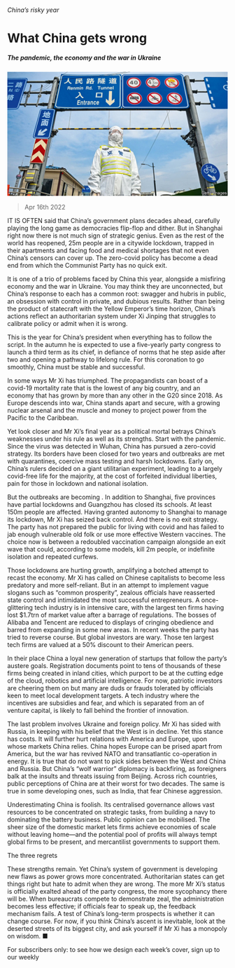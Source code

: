 ###### China’s risky year

# What China gets wrong 

##### The pandemic, the economy and the war in Ukraine 

![image](images/20220416_LDD001_0.jpg) 

> Apr 16th 2022 

IT IS OFTEN said that China’s government plans decades ahead, carefully playing the long game as democracies flip-flop and dither. But in Shanghai right now there is not much sign of strategic genius. Even as the rest of the world has reopened, 25m people are in a citywide lockdown, trapped in their apartments and facing food and medical shortages that not even China’s censors can cover up. The zero-covid policy has become a dead end from which the Communist Party has no quick exit.

It is one of a trio of problems faced by China this year, alongside a misfiring economy and the war in Ukraine. You may think they are unconnected, but China’s response to each has a common root: swagger and hubris in public, an obsession with control in private, and dubious results. Rather than being the product of statecraft with the Yellow Emperor’s time horizon, China’s actions reflect an authoritarian system under Xi Jinping that struggles to calibrate policy or admit when it is wrong.


This is the year for China’s president when everything has to follow the script. In the autumn he is expected to use a five-yearly party congress to launch a third term as its chief, in defiance of norms that he step aside after two and opening a pathway to lifelong rule. For this coronation to go smoothly, China must be stable and successful.

In some ways Mr Xi has triumphed. The propagandists can boast of a covid-19 mortality rate that is the lowest of any big country, and an economy that has grown by more than any other in the G20 since 2018. As Europe descends into war, China stands apart and secure, with a growing nuclear arsenal and the muscle and money to project power from the Pacific to the Caribbean.

Yet look closer and Mr Xi’s final year as a political mortal betrays China’s weaknesses under his rule as well as its strengths. Start with the pandemic. Since the virus was detected in Wuhan, China has pursued a zero-covid strategy. Its borders have been closed for two years and outbreaks are met with quarantines, coercive mass testing and harsh lockdowns. Early on, China’s rulers decided on a giant utilitarian experiment, leading to a largely covid-free life for the majority, at the cost of forfeited individual liberties, pain for those in lockdown and national isolation.

But the outbreaks are becoming . In addition to Shanghai, five provinces have partial lockdowns and Guangzhou has closed its schools. At least 150m people are affected. Having granted autonomy to Shanghai to manage its lockdown, Mr Xi has seized back control. And there is no exit strategy. The party has not prepared the public for living with covid and has failed to jab enough vulnerable old folk or use more effective Western vaccines. The choice now is between a redoubled vaccination campaign alongside an exit wave that could, according to some models, kill 2m people, or indefinite isolation and repeated curfews.

Those lockdowns are hurting growth, amplifying a botched attempt to recast the economy. Mr Xi has called on Chinese capitalists to become less predatory and more self-reliant. But in an attempt to implement vague slogans such as “common prosperity”, zealous officials have reasserted state control and intimidated the most successful entrepreneurs. A once-glittering tech industry is in intensive care, with the largest ten firms having lost $1.7trn of market value after a barrage of regulations. The bosses of Alibaba and Tencent are reduced to displays of cringing obedience and barred from expanding in some new areas. In recent weeks the party has tried to reverse course. But global investors are wary. Those ten largest tech firms are valued at a 50% discount to their American peers.

In their place China  a loyal new generation of startups that follow the party’s austere goals. Registration documents point to tens of thousands of these firms being created in inland cities, which purport to be at the cutting edge of the cloud, robotics and artificial intelligence. For now, patriotic investors are cheering them on but many are duds or frauds tolerated by officials keen to meet local development targets. A tech industry where the incentives are subsidies and fear, and which is separated from an  of venture capital, is likely to fall behind the frontier of innovation.

The last problem involves Ukraine and foreign policy. Mr Xi has sided with Russia, in keeping with his belief that the West is in decline. Yet this stance has costs. It will further hurt relations with America and Europe, upon whose markets China relies. China hopes Europe can be prised apart from America, but the war has revived NATO and transatlantic co-operation in energy. It is true that  do not want to pick sides between the West and China and Russia. But China’s “wolf warrior” diplomacy is backfiring, as foreigners balk at the insults and threats issuing from Beijing. Across rich countries, public perceptions of China are at their worst for two decades. The same is true in some developing ones, such as India, that fear Chinese aggression.

Underestimating China is foolish. Its centralised governance allows vast resources to be concentrated on strategic tasks, from building a navy to dominating the battery business. Public opinion can be mobilised. The sheer size of the domestic market lets firms achieve economies of scale without leaving home—and the potential pool of profits will always tempt global firms to be present, and mercantilist governments to support them.

The three regrets

These strengths remain. Yet China’s system of government is developing new flaws as power grows more concentrated. Authoritarian states can get things right but hate to admit when they are wrong. The more Mr Xi’s status is officially exalted ahead of the party congress, the more sycophancy there will be. When bureaucrats compete to demonstrate zeal, the administration becomes less effective; if officials fear to speak up, the feedback mechanism fails. A test of China’s long-term prospects is whether it can change course. For now, if you think China’s ascent is inevitable, look at the deserted streets of its biggest city, and ask yourself if Mr Xi has a monopoly on wisdom. ■

For subscribers only: to see how we design each week’s cover, sign up to our weekly 

